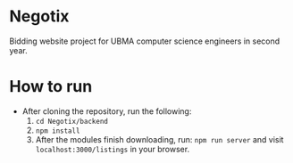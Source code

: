 # Negotix
Bidding website project for UBMA computer science engineers in second year.

# How to run
- After cloning the repository, run the following:
    1. ```cd Negotix/backend```
    2. ```npm install```
    3. After the modules finish downloading, run: ```npm run server``` and visit ```localhost:3000/listings``` in your browser.
